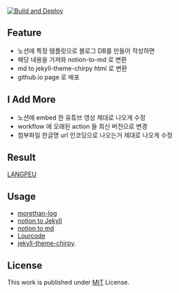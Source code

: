 [![Build and Deploy](https://github.com/langpeu/langpeu.github.io/actions/workflows/pages-deploy.yml/badge.svg)](https://github.com/langpeu/langpeu.github.io/actions/workflows/pages-deploy.yml)

## Feature
- 노션에 특정 템플릿으로 블로그 DB를 만들어 작성하면
- 해당 내용을 가져와 notion-to-md 로 변환
- md to jekyll-theme-chirpy html 로 변환
- github.io page 로 배포

## I Add More
- 노션에 embed 한 유튜브 영상 제대로 나오게 수정 
- workflow 에 오래된 action 들 최신 버전으로 변경
- 첨부파일 한글명 url 인코딩으로 나오는거 제대로 나오게 수정

## Result
[LANGPEU](https://langpeu.github.io/)

## Usage

- [morethan-log](https://github.com/morethanmin/morethan-log)
- [notion to JekyII](https://aymanbagabas.com/blog/2022/03/29/import-notion-pages-to-jekyll.html)
- [notion to md](https://github.com/souvikinator/notion-to-md)
- [Lourcode](https://lourcode.kr/posts/Jekyll-%EA%B8%B0%EB%B0%98-Github-Pages%EC%99%80-Notion-Page-%EC%97%B0%EB%8F%99/)
- [jekyll-theme-chirpy](https://github.com/cotes2020/jekyll-theme-chirpy#documentation).

## License

This work is published under [MIT][mit] License.

[gem]: https://rubygems.org/gems/jekyll-theme-chirpy
[chirpy]: https://github.com/cotes2020/jekyll-theme-chirpy/
[use-template]: https://github.com/cotes2020/chirpy-starter/generate
[CD]: https://en.wikipedia.org/wiki/Continuous_deployment
[mit]: https://github.com/cotes2020/chirpy-starter/blob/master/LICENSE
